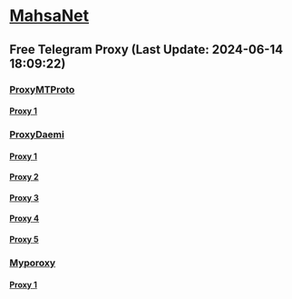 
# [MahsaNet](https://t.me/mahsa_net)
## Free Telegram Proxy (Last Update: 2024-06-14 18:09:22)
### [ProxyMTProto](https://t.me/ProxyMTProto)
#### [Proxy 1](tg://proxy?server=cloudflare.nokia.net.co.uk.do_yo.want_to.clash_with.this.www.microsoft.com.there_is_no.place_like.localhost.www.bing.com.count_with_me.cyou.net.digikala.com.msn.com.bsi.ir.enamad.ir.now_sud.again_to_fight.everyone.i_am.the_interne.ipv6-connectivity.baby.&port=1234&secret=3QAAAAAAAAAAAAAAAAAAAAA=)
### [ProxyDaemi](https://t.me/ProxyDaemi)
#### [Proxy 1](tg://proxy?server=cloudflare.com.nokia.co.uk.do_you.want_to.clash_without.this.www.microsoft.com.there_is_no.place_like.localhost.www.bing.com.count_with_me.cyou.net.digikala.com.msn.com.bsi.ir.enamad.ir.now_sudo.again_to_fight.everyone.i_am.tcp_internet.tcp-udp.co.uk.&port=3443&secret=FgMBAgABAAH8AwOG4kw63QPQ)
#### [Proxy 2](tg://proxy?server=cloudflare.nokia.net.co.uk.do_yo.want_to.clash_with.this.www.microsoft.com.there_is_no.place_like.localhost.www.bing.com.count_with_me.cyou.net.digikala.com.msn.com.bsi.ir.enamad.ir.now_sud.again_to_fight.everyone.i_am.the_internet.cisco-firewall.autos.&port=1234&secret=3QAAAAAAAAAAAAAAAAAAAAA%3D)
#### [Proxy 3](tg://proxy?server=cloudflare.nokia.net.co.uk.do_yo.want_to.clash_with.this.www.microsoft.com.there_is_no.place_like.localhost.www.bing.com.count_with_me.cyou.net.digikala.com.msn.com.bsi.ir.enamad.ir.now_sud.again_to_fight.everyone.i_am.the_internet.notesappstore.beauty.&port=1234&secret=3QAAAAAAAAAAAAAAAAAAAAA%3D)
#### [Proxy 4](tg://proxy?server=cloudflare.com.nokia.co.uk.do_you.want_to.clash_without.this.www.microsoft.com.there_is_no.place_like.localhost.www.bing.com.count_with_me.cyou.net.digikala.com.msn.com.bsi.ir.enamad.ir.now_sudo.again_to_fight.everyone.i_am.ftp_internet.tcp-udp.co.uk.&port=3443&secret=FgMBAgABAAH8AwOG4kw63QPQ)
#### [Proxy 5](tg://proxy?server=cloudflare.nokia.net.co.uk.do_yo.want_to.clash_with.this.www.microsoft.com.there_is_no.place_like.localhost.www.bing.com.count_with_me.cyou.net.digikala.com.msn.com.bsi.ir.enamad.ir.now_sud.again_to_fight.everyone.i_am.the_interne.mizan-online.help.&port=443&secret=7gAAAAAAAAAAAAAAAAAAAAB0Z2p1Lm9yZw%3D%3D)
### [Myporoxy](https://t.me/Myporoxy)
#### [Proxy 1](tg://proxy?server=Microsoft.com.cloudflare.com.www.dl.google.com.adriano.top&port=7799&secret=6HQighJPCNNYVRNB6tdkAg)

    